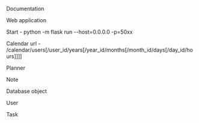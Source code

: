 Documentation


Web application

Start - python -m flask run --host=0.0.0.0 -p=50xx


Calendar
url - /calendar/users[/user_id/years[/year_id/months[/month_id/days[/day_id/hours]]]]


Planner

Note



Database object

User

Task
